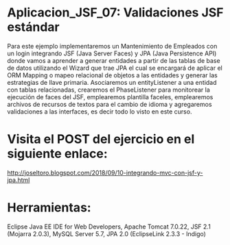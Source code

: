 # Aplicacion_JSF_07: Validaciones JSF estándar
Para este ejemplo implementaremos un Mantenimiento de Empleados con un login integrando JSF (Java Server Faces) y JPA (Java Persistence API) donde vamos a aprender a generar entidades a partir de las tablas de base de datos utilizando el Wizard que trae JPA el cual se encargará de aplicar el ORM Mapping o mapeo relacional de objetos a las entidades y generar las estrategias de llave primaria. Asociaremos un entityListener a una entidad con tablas relacionadas, crearemos el PhaseListener para monitorear la ejecución de faces del JSF, emplearemos plantilla faceles, emplearemos archivos de recursos de textos para el cambio de idioma y agregaremos validaciones a las interfaces, es decir todo lo visto en este curso.

# Visita el POST del ejercicio en el siguiente enlace:
http://joseltoro.blogspot.com/2018/09/10-integrando-mvc-con-jsf-y-jpa.html

# Herramientas:
Eclipse Java EE IDE for Web Developers, Apache Tomcat 7.0.22, JSF 2.1 (Mojarra 2.0.3), MySQL Server 5.7, JPA 2.0 (EclipseLink 2.3.3 - Indigo)

